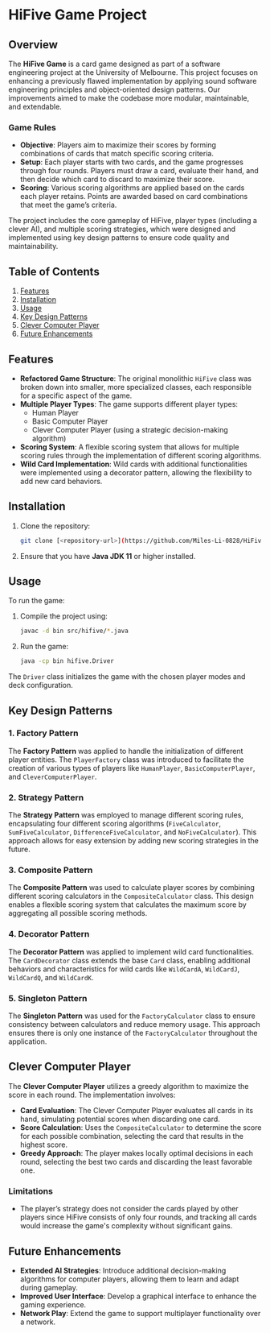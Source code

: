# HiFive Game Project

## Overview

The **HiFive Game** is a card game designed as part of a software engineering project at the University of Melbourne. This project focuses on enhancing a previously flawed implementation by applying sound software engineering principles and object-oriented design patterns. Our improvements aimed to make the codebase more modular, maintainable, and extendable.

### Game Rules
- **Objective**: Players aim to maximize their scores by forming combinations of cards that match specific scoring criteria.
- **Setup**: Each player starts with two cards, and the game progresses through four rounds. Players must draw a card, evaluate their hand, and then decide which card to discard to maximize their score.
- **Scoring**: Various scoring algorithms are applied based on the cards each player retains. Points are awarded based on card combinations that meet the game’s criteria.

The project includes the core gameplay of HiFive, player types (including a clever AI), and multiple scoring strategies, which were designed and implemented using key design patterns to ensure code quality and maintainability.

## Table of Contents

1. [Features](#features)
2. [Installation](#installation)
3. [Usage](#usage)
4. [Key Design Patterns](#key-design-patterns)
5. [Clever Computer Player](#clever-computer-player)
6. [Future Enhancements](#future-enhancements)

## Features

- **Refactored Game Structure**: The original monolithic `HiFive` class was broken down into smaller, more specialized classes, each responsible for a specific aspect of the game.
- **Multiple Player Types**: The game supports different player types:
  - Human Player
  - Basic Computer Player
  - Clever Computer Player (using a strategic decision-making algorithm)
- **Scoring System**: A flexible scoring system that allows for multiple scoring rules through the implementation of different scoring algorithms.
- **Wild Card Implementation**: Wild cards with additional functionalities were implemented using a decorator pattern, allowing the flexibility to add new card behaviors.

## Installation

1. Clone the repository:
   ```sh
   git clone [<repository-url>](https://github.com/Miles-Li-0828/HiFive-Game.git)
   ```
2. Ensure that you have **Java JDK 11** or higher installed.

## Usage

To run the game:

1. Compile the project using:
   ```sh
   javac -d bin src/hifive/*.java
   ```
2. Run the game:
   ```sh
   java -cp bin hifive.Driver
   ```

The `Driver` class initializes the game with the chosen player modes and deck configuration.

## Key Design Patterns

### 1. Factory Pattern
The **Factory Pattern** was applied to handle the initialization of different player entities. The `PlayerFactory` class was introduced to facilitate the creation of various types of players like `HumanPlayer`, `BasicComputerPlayer`, and `CleverComputerPlayer`.

### 2. Strategy Pattern
The **Strategy Pattern** was employed to manage different scoring rules, encapsulating four different scoring algorithms (`FiveCalculator`, `SumFiveCalculator`, `DifferenceFiveCalculator`, and `NoFiveCalculator`). This approach allows for easy extension by adding new scoring strategies in the future.

### 3. Composite Pattern
The **Composite Pattern** was used to calculate player scores by combining different scoring calculators in the `CompositeCalculator` class. This design enables a flexible scoring system that calculates the maximum score by aggregating all possible scoring methods.

### 4. Decorator Pattern
The **Decorator Pattern** was applied to implement wild card functionalities. The `CardDecorator` class extends the base `Card` class, enabling additional behaviors and characteristics for wild cards like `WildCardA`, `WildCardJ`, `WildCardQ`, and `WildCardK`.

### 5. Singleton Pattern
The **Singleton Pattern** was used for the `FactoryCalculator` class to ensure consistency between calculators and reduce memory usage. This approach ensures there is only one instance of the `FactoryCalculator` throughout the application.

## Clever Computer Player

The **Clever Computer Player** utilizes a greedy algorithm to maximize the score in each round. The implementation involves:

- **Card Evaluation**: The Clever Computer Player evaluates all cards in its hand, simulating potential scores when discarding one card.
- **Score Calculation**: Uses the `CompositeCalculator` to determine the score for each possible combination, selecting the card that results in the highest score.
- **Greedy Approach**: The player makes locally optimal decisions in each round, selecting the best two cards and discarding the least favorable one.

### Limitations
- The player’s strategy does not consider the cards played by other players since HiFive consists of only four rounds, and tracking all cards would increase the game's complexity without significant gains.

## Future Enhancements

- **Extended AI Strategies**: Introduce additional decision-making algorithms for computer players, allowing them to learn and adapt during gameplay.
- **Improved User Interface**: Develop a graphical interface to enhance the gaming experience.
- **Network Play**: Extend the game to support multiplayer functionality over a network.
